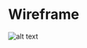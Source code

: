 # Wireframe
![alt text](https://github.com/team-int-finance/kid-doh/preparation/assets/wireframe.jpg "Wire Frame Image")